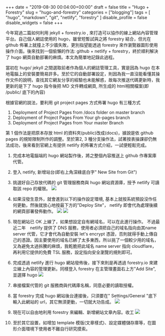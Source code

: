 +++
date = "2019-08-30 00:04:00+00:00"
draft = false
title = "Hugo + Forestry"
slug = "hugo-and-forestry"
categories = ["blogging"]
tags = [
  "hugo",
  "markdown",
  "git",
  "netlify",
  "forestry"
  ]
disable_profile = false
disable_widgets = false
+++

今年寫過二篇如何利用 jekyll + forestry.io , 來打造可以協作的線上網站內容管理平台。自己個人網誌使用的 hugo，雖曾短暫試與之將 forestry 結合，但光在 github 佈署上就撞上不少牆失敗，更別指望能透過 forestry 來作瀏覽器圖形使用操作介面。後來找到一個偷懶的作法: github + netlify + forestry，終於順利解決了 hugo 網頁自動部署的麻煩。本文為簡單地記錄此過程。

<!--more-->
當初在 hugo/ jekyll 之間選取前者作為個人的網誌管理工具，實是因為 hugo 在本地電腦上的安裝要簡易許多。至於它的自動部署設定，則因為我一直沒能看懂其操作文件的說明，查找其它網友分享的經驗也未能解惑，故每次推送代碼更新時，我更新的是下了 hugo 指令後把 MD 文件轉成網頁, 所生成的 html相關檔案(即 /public/ 底下的內容)

根據官網的說法，要利用 git project pages 方式佈署 hugo 有三種方式

1. Deployment of Project Pages from /docs folder on master branch
2. Deployment of Project Pages From Your gh-pages branch
3. Deployment of Project Pages from Your master Branch

第 1 個作法是把原本存放 html 的資料夾(public)改成(docs)，據說是依 github pages 的規矩限制所作的調整。至於第2, 3 種分支操作法，試著按表操課卻仍無法成功，後來看到官網上有提供 netlify 的佈署方式介紹，一試便輕鬆完成。

1. 完成本地電腦端的 hugo 網站製作後，將之整個內容推送上 github 作專案庫代管。
2. 登入 netlify, 新增站台(即右上角深綠底白字" New Site from Git")
3. 挑選好自己存放代碼的 git 管理服務商與 hugo 網站資源庫，授予 netlify 可讀取該 repo 的權限。
![](https://i.imgur.com/vLFSbWd.png)
4. 如果沒發生意外，就會進到以下的操作設定環境, 基本上就按系統預設沒作任何更動，然後就放心地按最下方的"Deploy Site"， netlify 即會代為處理後續的網頁部署發佈動作。
![](https://i.imgur.com/hzQnQeP.png)
![](https://i.imgur.com/Xdw0Xm6.png)
5. 現在網站已 OK 上線了，如果想設定自有網域名，可以在此進行操作。 不過最近二年　netlify 提供了 DNS 服務，使用者必須把自己的域名指向由其name server 代管，它才會代為自動安裝 let's encrypt 憑證，否則就得手動上傳自己的憑證。因主要使用的域名已綁了太多東西，所以挑了一個較少用的域名，又為避免太過拆騰的麻煩，我乾脆把此域名 name server 指向 cloudflare，再利用它提供的免費 TSL 服務，設定指向安全瀏覽的規則即可。
6. 完成透過 netlify 進行 hugo 網站發佈後，接下來則是再透過 forestry.io 來建立線上內容的管理更新。同樣登入 forestry 在主管理畫面右上方"Add Site", 並選擇 hugo 
![](https://i.imgur.com/m4kvhVQ.png)
7. 串接檔案代管的 git 服務商與代碼庫名稱，同意必要的讀取授權。

8. 當 forestry 完成 hugo 網站後台連接後，只須要在" Settings/General "底下輸入此網站的 url，其它無須更動，一切就大功告成。
![](https://i.imgur.com/tKlx7tg.png)

9. 現在可以自由地利用 forestry 來編輯、新增網站文章內容。收工
![](https://i.imgur.com/h5JsrG0.png)

10. 至於其它設置，如增加 template 模版(文章樣式)、設定媒體儲存庫等，在圖形介面環境下使用者不難自行研究摸索。




